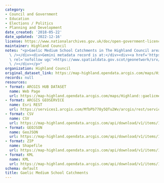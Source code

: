 ```yaml
---
category:
- Council and Government
- Education
- Elections / Politics
- Planning and Development
date_created: '2018-05-22'
date_updated: '2022-12-16'
license: https://www.nationalarchives.gov.uk/doc/open-government-licence/version/3/
maintainer: Highland Council
notes: "<p>Gaelic Medium School Catchments in The Highland Council area.\_<div><br\
  \ /></div><div>Gemini metadata record is at:</div><div><a href='https://www.spatialdata.gov.scot/geonetwork/srv/eng/catalog.search;jsessionid=849E94BF1293D399FBAB18CD31897E56#/metadata/df14bb65-e2bd-4e96-aa85-7ef128ca4794'\
  \ rel='nofollow ugc'>https://www.spatialdata.gov.scot/geonetwork/srv/eng/catalog.search;jsessionid=849E94BF1293D399FBAB18CD31897E56#/metadata/df14bb65-e2bd-4e96-aa85-7ef128ca4794</a><br\
  \ /></div></p>"
organization: Highland Council
original_dataset_link: https://map-highland.opendata.arcgis.com/maps/Highland::gaelicmediumschoolcatchments
records: null
resources:
- format: ARCGIS HUB DATASET
  name: Web Page
  url: https://map-highland.opendata.arcgis.com/maps/Highland::gaelicmediumschoolcatchments
- format: ARCGIS GEOSERVICE
  name: Esri REST
  url: https://services1.arcgis.com/MfbPb778y5QTu2Wv/arcgis/rest/services/GaelicMediumSchoolCatchments/FeatureServer/0
- format: CSV
  name: CSV
  url: https://map-highland.opendata.arcgis.com/api/download/v1/items/1344ea30c26a4623be3fae41150f4319/csv?layers=0
- format: GEOJSON
  name: GeoJSON
  url: https://map-highland.opendata.arcgis.com/api/download/v1/items/1344ea30c26a4623be3fae41150f4319/geojson?layers=0
- format: ZIP
  name: Shapefile
  url: https://map-highland.opendata.arcgis.com/api/download/v1/items/1344ea30c26a4623be3fae41150f4319/shapefile?layers=0
- format: KML
  name: KML
  url: https://map-highland.opendata.arcgis.com/api/download/v1/items/1344ea30c26a4623be3fae41150f4319/kml?layers=0
schema: default
title: Gaelic Medium School Catchments
---
```

